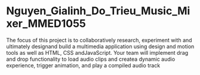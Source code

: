 # Nguyen_Gialinh_Do_Trieu_Music_Mixer_MMED1055
The focus of this project is to collaboratively research, experiment with and ultimately designand build a multimedia application using design and motion tools as well as HTML, CSS andJavaScript. Your team will implement drag and drop functionality to load audio clips and createa dynamic audio experience, trigger animation, and play a compiled audio track 
